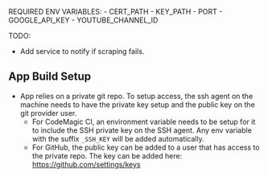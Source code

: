 REQUIRED ENV VARIABLES:
    - CERT_PATH
    - KEY_PATH
    - PORT
    - GOOGLE_API_KEY
    - YOUTUBE_CHANNEL_ID

TODO:

- Add service to notify if scraping fails.




## App Build Setup 
- App relies on a private git repo. To setup access, the ssh agent on the machine needs to have the private key setup and the public key on the git provider user.
    - For CodeMagic CI, an environment variable needs to be setup for it to include the SSH private key on the SSH agent. Any env variable with the suffix `_SSH_KEY` will be added automatically.
    - For GitHub, the public key can be added to a user that has access to the private repo. The key can be added here: https://github.com/settings/keys